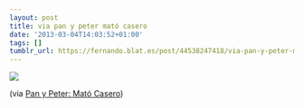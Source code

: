 ```yaml
---
layout: post
title: via pan y peter mató casero
date: '2013-03-04T14:03:52+01:00'
tags: []
tumblr_url: https://fernando.blat.es/post/44538247418/via-pan-y-peter-mat%C3%B3-casero
---
```

 ![](/tumblr_files/tumblr_mj50agtVPU1qz4y16o1_500.jpg)  

(via [Pan y Peter: Mató Casero](http://panypeter.blogspot.com.es/2013/03/mato-casero.html?showComment=1362402203993#c1114513992325799472))
